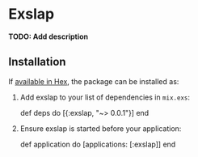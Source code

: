 # Exslap

**TODO: Add description**

## Installation

If [available in Hex](https://hex.pm/docs/publish), the package can be installed as:

  1. Add exslap to your list of dependencies in `mix.exs`:

        def deps do
          [{:exslap, "~> 0.0.1"}]
        end

  2. Ensure exslap is started before your application:

        def application do
          [applications: [:exslap]]
        end
